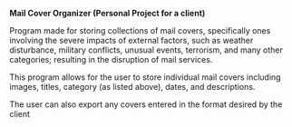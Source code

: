 **Mail Cover Organizer (Personal Project for a client)**

Program made for storing collections of mail covers, specifically ones involving the severe
impacts of external factors, such as weather disturbance, military conflicts, unusual events,
terrorism, and many other categories; resulting in the disruption of mail services.

This program allows for the user to store individual mail covers including images, titles,
category (as listed above), dates, and descriptions.

The user can also export any covers entered in the format desired by the client
